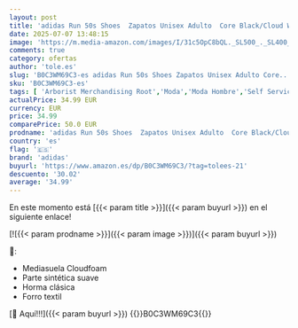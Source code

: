 ```yaml
---
layout: post
title: 'adidas Run 50s Shoes  Zapatos Unisex Adulto  Core Black/Cloud White/Grey Six  42 EU'
date: 2025-07-07 13:48:15
image: 'https://m.media-amazon.com/images/I/31c5OpC8bQL._SL500_._SL400_.jpg'
comments: true
category: ofertas
author: 'tole.es'
slug: 'B0C3WM69C3-es adidas Run 50s Shoes Zapatos Unisex Adulto Core...'
sku: 'B0C3WM69C3-es'
tags: [ 'Arborist Merchandising Root','Moda','Moda Hombre','Self Service','Shoes | Co-gender | Fashion & Athletic Trainers','Softlines | Shoes | Co-gender','Special Features Stores','Top Brands Shoes Selection','Zapatillas casual para hombre','Zapatillas deportivas y de moda para hombre','Zapatos para hombre','adidas','c8538d25-3af9-48d3-aeff-5f3ce5572a36_0','c8538d25-3af9-48d3-aeff-5f3ce5572a36_2701','c8538d25-3af9-48d3-aeff-5f3ce5572a36_3901','zapatos','🇪🇸', ]
actualPrice: 34.99 EUR
currency: EUR
price: 34.99
comparePrice: 50.0 EUR
prodname: 'adidas Run 50s Shoes  Zapatos Unisex Adulto  Core Black/Cloud White/Grey Six  42 EU'
country: 'es'
flag: '🇪🇸'
brand: 'adidas'
buyurl: 'https://www.amazon.es/dp/B0C3WM69C3/?tag=tolees-21'
descuento: '30.02'
average: '34.99'
---
```


En este momento está [{{< param title >}}]({{< param buyurl >}}) en el siguiente enlace!

[![{{< param prodname >}}]({{< param image >}})]({{< param buyurl >}})

🔎:

- Mediasuela Cloudfoam
- Parte sintética suave
- Horma clásica
- Forro textil

[🛒 Aquí!!!]({{< param buyurl >}})
{{<world>}}B0C3WM69C3{{</world>}}
